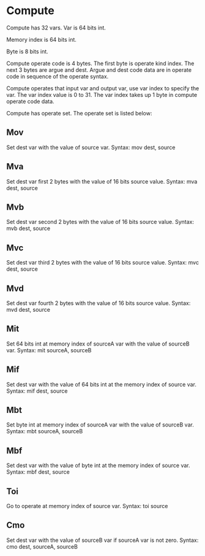 # Compute
Compute has 32 vars.
Var is 64 bits int.

Memory index is 64 bits int.

Byte is 8 bits int.

Compute operate code is 4 bytes.
The first byte is operate kind index.
The next 3 bytes are argue and dest.
Argue and dest code data are in operate code in sequence of the operate syntax.

Compute operates that input var and output var, use var index to specify the var.
The var index value is 0 to 31.
The var index takes up 1 byte in compute operate code data.

Compute has operate set.
The operate set is listed below:

## Mov
Set dest var with the value of source var.
Syntax: mov dest, source

## Mva
Set dest var first 2 bytes with the value of 16 bits source value.
Syntax: mva dest, source

## Mvb
Set dest var second 2 bytes with the value of 16 bits source value.
Syntax: mvb dest, source

## Mvc
Set dest var third 2 bytes with the value of 16 bits source value.
Syntax: mvc dest, source

## Mvd
Set dest var fourth 2 bytes with the value of 16 bits source value.
Syntax: mvd dest, source

## Mit
Set 64 bits int at memory index of sourceA var with the value of sourceB var.
Syntax: mit sourceA, sourceB

## Mif
Set dest var with the value of 64 bits int at the memory index of source var.
Syntax: mif dest, source

## Mbt
Set byte int at memory index of sourceA var with the value of sourceB var.
Syntax: mbt sourceA, sourceB

## Mbf
Set dest var with the value of byte int at the memory index of source var.
Syntax: mbf dest, source

## Toi
Go to operate at memory index of source var.
Syntax: toi source

## Cmo
Set dest var with the value of sourceB var if sourceA var is not zero.
Syntax: cmo dest, sourceA, sourceB